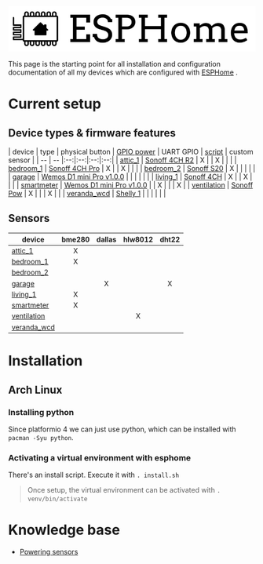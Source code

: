 ![ESPHome](logo-text.svg)

This page is the starting point for all installation and configuration documentation of all my devices which are configured with [ESPHome](https://esphome.io/) .

# Current setup

## Device types & firmware features

| device | type | physical button | [GPIO power] | UART GPIO | [script] | custom sensor |
| -- | -- |:--:|:--:|:--:|:--:|
| [attic_1] | [Sonoff 4CH R2]               | X |   | X |   |   |
| [bedroom_1] | [Sonoff 4CH Pro]            | X |   | X |   |   |
| [bedroom_2] | [Sonoff S20]                | X |   |   |   |   |
| [garage] | [Wemos D1 mini Pro v1.0.0]     |   |   |   |   |   |
| [living_1] | [Sonoff 4CH]                 | X |   | X |   |   |
| [smartmeter] | [Wemos D1 mini Pro v1.0.0] |   | X |   |   | X |
| [ventilation] | [Sonoff Pow]              | X |   |   | X |   |
| [veranda_wcd] | [Shelly 1]                |   |   |   |   |   |

## Sensors

| device | bme280 | dallas | hlw8012 | dht22 |
| -- |:--:|:--:|:--:|:--:|
| [attic_1]     | X |   |   |   |
| [bedroom_1]   | X |   |   |   |
| [bedroom_2]   |   |   |   |   |
| [garage]      |   | X |   | X |
| [living_1]    | X |   |   |   |
| [smartmeter]  | X |   |   |   |
| [ventilation] |   |   | X |   |
| [veranda_wcd] |   |   |   |   |

# Installation
## Arch Linux
### Installing python
Since platformio 4 we can just use python, which can be installed with `pacman -Syu python`.

### Activating a virtual environment with esphome
There's an install script. Execute it with `. install.sh`
> Once setup, the virtual environment can be activated with `. venv/bin/activate`

# Knowledge base
* [Powering sensors](PoweringSensors.md)

[attic_1]: https://github.com/AlexMekkering/esphome-config/blob/master/attic_1.yaml
[bedroom_1]: https://github.com/AlexMekkering/esphome-config/blob/master/bedroom_1.yaml
[bedroom_2]: https://github.com/AlexMekkering/esphome-config/blob/master/bedroom_2.yaml
[garage]: https://github.com/AlexMekkering/esphome-config/blob/master/garage.yaml
[living_1]: https://github.com/AlexMekkering/esphome-config/blob/master/living_1.yaml
[smartmeter]: https://github.com/AlexMekkering/esphome-config/blob/master/smartmeter.yaml
[ventilation]: https://github.com/AlexMekkering/esphome-config/blob/master/ventilation.yaml
[veranda_wcd]: https://github.com/AlexMekkering/esphome-config/blob/master/veranda_wcd.yaml
[Sonoff S20]: https://www.itead.cc/smart-socket.html
[NodeMCU v2]: https://github.com/nodemcu/nodemcu-devkit-v1.0
[Wemos D1 mini Pro v1.0.0]: https://wiki.wemos.cc/products:retired:d1_mini_pro_v1.0.0
[Sonoff 4CH]: https://www.itead.cc/sonoff-4ch.html
[Sonoff 4CH R2]: https://www.itead.cc/sonoff-4ch.html
[Sonoff 4CH Pro]: https://www.itead.cc/sonoff-4ch-pro.html
[Sonoff Pow]: https://www.itead.cc/sonoff-pow.html
[Shelly 1]: https://shelly.cloud/shelly1-open-source/
[script]: https://esphome.io/guides/automations.html#script-execute-action
[GPIO power]: PoweringSensors.md
